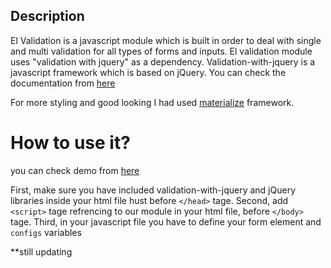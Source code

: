 

## Description 
El Validation is a javascript module which is built in order to deal with single and multi validation for all types of forms and inputs. El validation module uses "validation with jquery" as a dependency. Validation-with-jquery is a javascript framework which is based on jQuery. You can check the documentation from [here](https://jqueryvalidation.org/documentation/)

For more styling and good looking I had used [materialize](http://materializecss.com/) framework.

# How to use it?

you can check demo from [here](https://tomavic.github.io/validation-with-jQuery/) 


First, make sure you have included validation-with-jquery and jQuery libraries inside your html file hust before `</head>` tage.
Second, add `<script>` tage refrencing to our module in your html file, before `</body>` tage.
Third, in your javascript file you have to define your form element and `configs` variables 


**still updating

